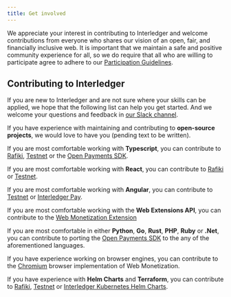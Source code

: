 ```yaml
---
title: Get involved
---
```


We appreciate your interest in contributing to Interledger and welcome contributions from everyone who shares our vision of an open, fair, and financially inclusive web. It is important that we maintain a safe and positive community experience for all, so we do require that all who are willing to participate agree to adhere to our [Participation Guidelines](/participation-guidelines).

## Contributing to Interledger

If you are new to Interledger and are not sure where your skills can be applied, we hope that the following list can help you get started. And we welcome your questions and feedback in [our Slack channel](https://communityinviter.com/apps/interledger/interledger-working-groups-slack).

If you have experience with maintaining and contributing to **open-source projects**, we would love to have you (pending text to be written).

If you are most comfortable working with **Typescript**, you can contribute to [Rafiki](https://github.com/interledger/rafiki), [Testnet](https://github.com/interledger/testnet) or the [Open Payments SDK](https://github.com/interledger/open-payments).

If you are most comfortable working with **React**, you can contribute to [Rafiki](https://github.com/interledger/rafiki) or [Testnet](https://github.com/interledger/testnet).

If you are most comfortable working with **Angular**, you can contribute to [Testnet](https://github.com/interledger/testnet) or [Interledger Pay](https://github.com/interledger/interledger-pay).

If you are most comfortable working with the **Web Extensions API**, you can contribute to the [Web Monetization Extension](https://github.com/interledger/web-monetization-extension)

If you are most comfortable in either **Python**, **Go**, **Rust**, **PHP**, **Ruby** or **.Net**, you can contribute to porting the [Open Payments SDK](https://github.com/interledger/open-payments) to the any of the aforementioned languages.

If you have experience working on browser engines, you can contribute to the [Chromium](https://issues.chromium.org/issues/40110471) browser implementation of Web Monetization.

If you have experience with **Helm Charts** and **Terraform**, you can contribute to [Rafiki](https://github.com/interledger/rafiki), [Testnet](https://github.com/interledger/testnet) or [Interledger Kubernetes Helm Charts](https://github.com/interledger/helm-charts).
